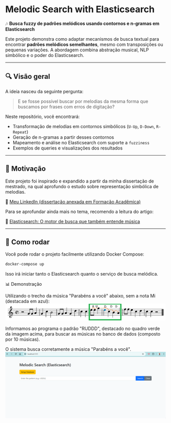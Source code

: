 # Melodic Search with Elasticsearch

🎶 **Busca fuzzy de padrões melódicos usando contornos e n-gramas em Elasticsearch**

Este projeto demonstra como adaptar mecanismos de busca textual para encontrar **padrões melódicos semelhantes**, mesmo com transposições ou pequenas variações. A abordagem combina abstração musical, NLP simbólico e o poder do Elasticsearch.

---

## 🔍 Visão geral

A ideia nasceu da seguinte pergunta:

> E se fosse possível buscar por melodias da mesma forma que buscamos por frases com erros de digitação?

Neste repositório, você encontrará:
- Transformação de melodias em contornos simbólicos (`U-Up`, `D-Down`, `R-Repeat`)
- Geração de n-gramas a partir desses contornos
- Mapeamento e análise no Elasticsearch com suporte a `fuzziness`
- Exemplos de queries e visualizações dos resultados

---

## 🧠 Motivação

Este projeto foi inspirado e expandido a partir da minha dissertação de mestrado, na qual aprofundo o estudo sobre representação simbólica de melodias.

🔗 [Meu LinkedIn (dissertação anexada em Formação Acadêmica)](https://www.linkedin.com/in/alexcaranha/)

Para se aprofundar ainda mais no tema, recomendo a leitura do artigo:

🔗 [Elasticsearch: O motor de busca que também entende música](https://alexcaranha.com/pt/blog/elasticsearch-the-search-engine-that-also-understands-music)

---

## 🚀 Como rodar

Você pode rodar o projeto facilmente utilizando Docker Compose:

```sh
docker-compose up
```

Isso irá iniciar tanto o Elasticsearch quanto o serviço de busca melódica.

📊 Demonstração

Utilizando o trecho da música "Parabéns a você" abaixo, sem a nota Mi (destacada em azul):
<img src="assets/happy_birthday_selection.png" alt="Demo">

Informamos ao programa o padrão "RUDDD", destacado no quadro verde da imagem acima, para buscar as músicas no banco de dados (composto por 10 músicas).

O sistema busca corretamente a música "Parabéns a você".
<img src="assets/demonstration.gif" alt="Demo">